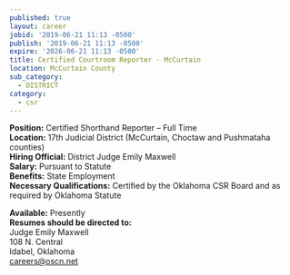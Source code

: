```yaml
---
published: true
layout: career
jobid: '2019-06-21 11:13 -0500'
publish: '2019-06-21 11:13 -0500'
expire: '2026-06-21 11:13 -0500'
title: Certified Courtroom Reporter - McCurtain
location: McCurtain County
sub_category:
  - DISTRICT
category:
  - csr
---
```

**Position:** Certified Shorthand Reporter – Full Time  
**Location:** 17th Judicial District (McCurtain, Choctaw and Pushmataha counties)    
**Hiring Official:** District Judge Emily Maxwell   
**Salary:** Pursuant to Statute  
**Benefits:** State Employment  
**Necessary Qualifications:** Certified by the Oklahoma CSR Board and as required by Oklahoma Statute

**Available:** Presently    
**Resumes should be directed to:**  
Judge Emily Maxwell  
108 N. Central   
Idabel, Oklahoma    
[careers@oscn.net](mailto:careers@oscn.net?subject=mccurtain-county-reporter)

